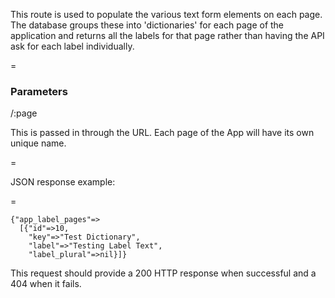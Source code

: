 This route is used to populate the various text form elements on each page. The database groups these into 'dictionaries' for each page of the application and returns all the labels for that page rather than having the API ask for each label individually. 

=
### Parameters

/:page

This is passed in through the URL. Each page of the App will have its own unique name.

=


JSON response example:

=
```
{"app_label_pages"=>
  [{"id"=>10,
    "key"=>"Test Dictionary",
    "label"=>"Testing Label Text",
    "label_plural"=>nil}]}
```

This request should provide a 200 HTTP response when successful and a 404 when it fails.